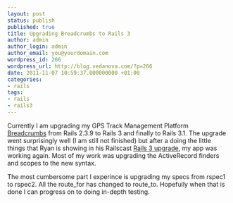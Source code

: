 ```yaml
---
layout: post
status: publish
published: true
title: Upgrading Breadcrumbs to Rails 3
author: admin
author_login: admin
author_email: you@yourdomain.com
wordpress_id: 266
wordpress_url: http://blog.vedanova.com/?p=266
date: 2011-11-07 10:59:37.000000000 +01:00
categories:
- rails
tags:
- rails
- rails3
---
```

Currently I am upgrading my GPS Track Management Platform <a href="http://www.gobreadcrumbs.com">Breadcrumbs</a> from Rails 2.3.9 to Rails 3 and finally to Rails 3.1.
The upgrade went surprisingly well (I am still not finished) but after a doing the little things that Ryan is showing in his
Railscast <a href="http://railscasts.com/episodes/225-upgrading-to-rails-3-part-1" target="_blank">Rails 3 upgrade</a>, my app was working again. Most of my work was upgrading the ActiveRecord finders and scopes to the new syntax.

The most cumbersome part I experince is upgrading my specs from rspec1 to rspec2. All the route_for has changed to route_to. Hopefully when that is done I can progress on to doing in-depth testing.
